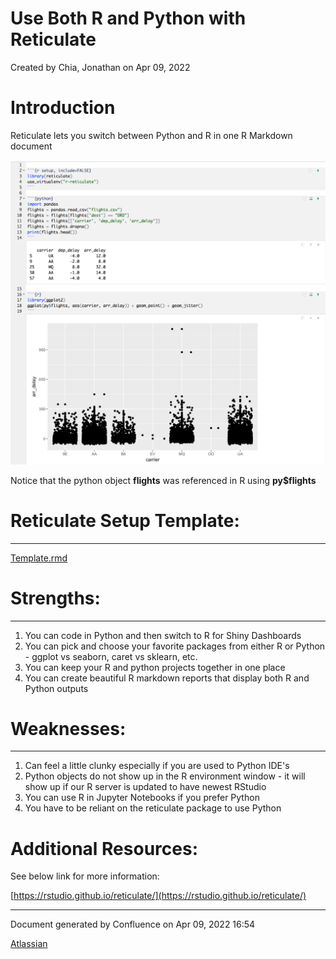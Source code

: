 Use Both R and Python with Reticulate
==============================================================

Created by Chia, Jonathan on Apr 09, 2022

# Introduction

Reticulate lets you switch between Python and R in one R Markdown document

![](attachments/95650210/95650212.png)

Notice that the python object **flights** was referenced in R using **py$flights** 

# Reticulate Setup Template:
--------------------------

[Template.rmd](/download/attachments/95650210/reticulate.rmd)

  

# Strengths:
----------

1.  You can code in Python and then switch to R for Shiny Dashboards
2.  You can pick and choose your favorite packages from either R or Python - ggplot vs seaborn, caret vs sklearn, etc.
3.  You can keep your R and python projects together in one place
4.  You can create beautiful R markdown reports that display both R and Python outputs

# Weaknesses:
-----------

1.  Can feel a little clunky especially if you are used to Python IDE's
2.  Python objects do not show up in the R environment window - it will show up if our R server is updated to have newest RStudio
3.  You can use R in Jupyter Notebooks if you prefer Python
4.  You have to be reliant on the reticulate package to use Python

  
# Additional Resources: 

See below link for more information:

[https://rstudio.github.io/reticulate/](https://rstudio.github.io/reticulate/)




---
Document generated by Confluence on Apr 09, 2022 16:54

[Atlassian](http://www.atlassian.com/)

